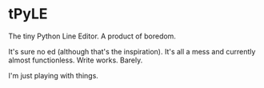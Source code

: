 tPyLE
=====

The tiny Python Line Editor. A product of boredom.

It's sure no ed (although that's the inspiration). It's all a mess and currently almost functionless. Write works. Barely.

I'm just playing with things.
